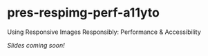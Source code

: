 pres-respimg-perf-a11yto
========================

Using Responsive Images Responsibly: Performance &amp; Accessibility


*Slides coming soon!*

